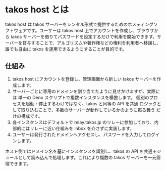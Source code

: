 # takos host とは

takos host は takos
サーバーをレンタル形式で提供するためのホスティングソフトウェアです。ユーザーは
takos host 上でアカウントを作成し、ブラウザから takos
サーバーを借りてパスワードを設定するだけで利用を開始できます。サーバーを貸与することで、アルゴリズムや著作権などの権利を利用者へ移譲し、誰でも自由に
takos を運用できるようにすることが目的です。

## 仕組み

1. takos host にアカウントを登録し、管理画面から新しい takos
   サーバーを作成します。
2. サーバーごとに専用のドメインを割り当てたように見せかけますが、実際には 単一の
   Deno スクリプトで複数インスタンスを模倣します。
   個別のプロセスを起動・停止するわけではなく、takos と同等の API を共通
   ロジックとして取り込むことで、多数のサーバーが動作しているかのように振る舞う
   だけの構成です。
3. 各インスタンスはデフォルトで relay.takos.jp
   のリレーに参加しており、内部的にはリレーに近い仕組みを inbox
   を介さずに実装します。
4. ユーザーは発行されたドメインへアクセスし、パスワードを入力してログインします。

ホスト側ではドメイン名を基にインスタンスを識別し、takos の API
を共通モジュールとして読み込んで処理します。これにより複数の takos
サーバーを一元管理できます。
